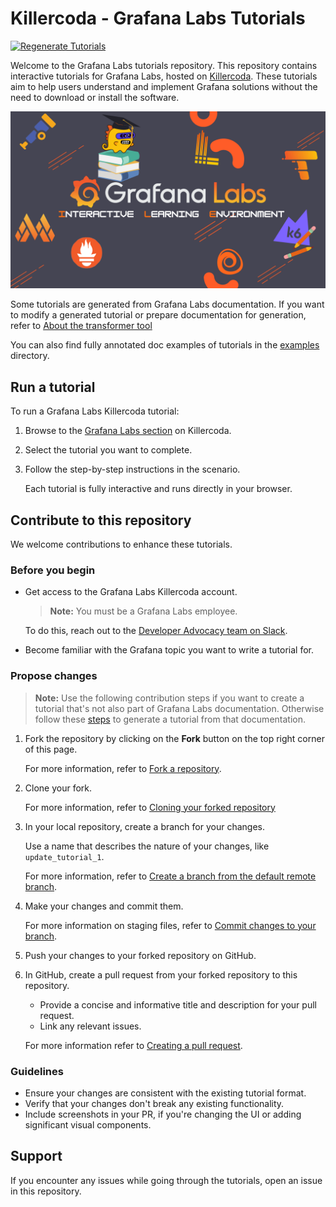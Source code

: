 # Killercoda - Grafana Labs Tutorials

<p >
<a href="https://github.com/grafana/killercoda/actions/workflows/regenerate-tutorials.yml">
    <img src="https://github.com/grafana/killercoda/actions/workflows/regenerate-tutorials.yml/badge.svg?branch=staging" alt="Regenerate Tutorials">
</a>
</p>


Welcome to the Grafana Labs tutorials repository.
This repository contains interactive tutorials for Grafana Labs, hosted on [Killercoda](https://killercoda.com/grafana-labs/).
These tutorials aim to help users understand and implement Grafana solutions without the need to download or install the software.

<p align="center">
  <img src="assets/ILE.png" alt="ILE">
</p>

Some tutorials are generated from Grafana Labs documentation.
If you want to modify a generated tutorial or prepare documentation for generation, refer to [About the transformer tool](./docs/transformer.md)

You can also find fully annotated doc examples of tutorials in the [examples](./docs/examples) directory.

## Run a tutorial

To run a Grafana Labs Killercoda tutorial:

1. Browse to the [Grafana Labs section](https://killercoda.com/grafana-labs) on Killercoda.
1. Select the tutorial you want to complete.
1. Follow the step-by-step instructions in the scenario.

   Each tutorial is fully interactive and runs directly in your browser.

## Contribute to this repository

We welcome contributions to enhance these tutorials.

### Before you begin

- Get access to the Grafana Labs Killercoda account.

  > **Note:** You must be a Grafana Labs employee.

  To do this, reach out to the [Developer Advocacy team on Slack](https://raintank-corp.slack.com/archives/C0318UGJB98).

- Become familiar with the Grafana topic you want to write a tutorial for.

### Propose changes

> **Note:**
> Use the following contribution steps if you want to create a tutorial that's not also part of Grafana Labs documentation.
> Otherwise follow these [steps](./docs/transformer.md#generate-a-tutorial) to generate a tutorial from that documentation.

1. Fork the repository by clicking on the **Fork** button on the top right corner of this page.

   For more information, refer to [Fork a repository](https://docs.github.com/en/pull-requests/collaborating-with-pull-requests/working-with-forks/fork-a-repo).

1. Clone your fork.

   For more information, refer to [Cloning your forked repository](https://docs.github.com/en/pull-requests/collaborating-with-pull-requests/working-with-forks/fork-a-repo#cloning-your-forked-repository)

1. In your local repository, create a branch for your changes.

   Use a name that describes the nature of your changes, like `update_tutorial_1`.

   For more information, refer to [Create a branch from the default remote branch](https://grafana.com/docs/writers-toolkit/write/tooling-and-workflows/#create-a-branch-from-the-default-remote-branch).

1. Make your changes and commit them.

   For more information on staging files, refer to [Commit changes to your branch](https://grafana.com/docs/writers-toolkit/write/tooling-and-workflows/#commit-changes-to-your-branch).

1. Push your changes to your forked repository on GitHub.

1. In GitHub, create a pull request from your forked repository to this repository.

   - Provide a concise and informative title and description for your pull request.
   - Link any relevant issues.

   For more information refer to [Creating a pull request](https://docs.github.com/en/pull-requests/collaborating-with-pull-requests/proposing-changes-to-your-work-with-pull-requests/creating-a-pull-request).

### Guidelines

- Ensure your changes are consistent with the existing tutorial format.
- Verify that your changes don't break any existing functionality.
- Include screenshots in your PR, if you're changing the UI or adding significant visual components.

## Support

If you encounter any issues while going through the tutorials, open an issue in this repository.
